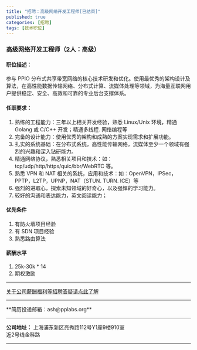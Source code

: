 ```yaml
---
title: "招聘：高级网络开发工程师[已结束]"
published: true
categories: [招聘]
tags: [技术职位]
---
```


### 高级网络开发工程师（2人：高级）
#### 职位描述：
参与 PPIO 分布式共享带宽网络的核心技术研发和优化。使用最优秀的架构设计及算法，在高性能数据传输网络、分布式计算、流媒体处理等领域，为海量互联网用户提供稳定、安全、高效和可靠的专业后台支撑体系。

#### 任职要求：
  1. 熟练的工程能力：三年以上相关开发经验，熟悉 Linux/Unix 环境，精通 Golang 或 C/C++ 开发；精通多线程. 网络编程等
  2. 完备的设计能力：使用优秀的架构和成熟的方案实现需求和扩展功能。
  3. 扎实的系统基础：在分布式系统，高性能传输网络，流媒体至少一个领域有强烈的兴趣和深入钻研能力。
  4. 精通网络协议，熟悉相关项目和技术：如：tcp/udp/http/https/quic/bbr/WebRTC 等。
  5. 熟悉 VPN 和 NAT 相关的系统，应用和技术：如：OpenVPN，IPSec，PPTP，L2TP，UPNP，NAT（STUN. TURN. ICE）等
  7. 强烈的进取心，探索未知领域的好奇心，以及强悍的学习能力。
  8. 较好的沟通和表达能力，英文阅读能力；

#### 优先条件
  1. 有防火墙项目经验
  2. 有 SDN 项目经验
  3. 熟悉路由算法

#### 薪酬水平
  1. 25k-30k * 14
  2. 期权激励
  <hr>

  [关于公司薪酬福利等招聘答疑请点此了解](http://www.ashma.info/2019/03/01/Q&A-of-hiring/)

  <hr>
**简历投递邮箱：ash@pplabs.org**
<hr/>

**公司地址：** 上海浦东新区亮秀路112号Y1座9楼910室<br/>
近2号线金科路<br/>

<hr>
